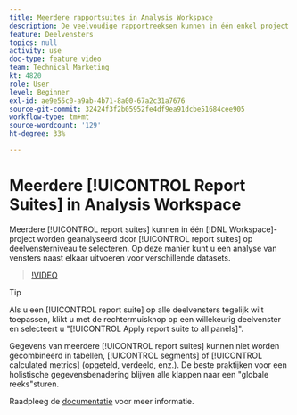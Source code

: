 ```yaml
---
title: Meerdere rapportsuites in Analysis Workspace
description: De veelvoudige rapportreeksen kunnen in één enkel project van de Werkruimte worden geanalyseerd door reeksen op het paneelniveau te selecteren. Op deze manier kunt u een analyse van vensters naast elkaar uitvoeren voor verschillende datasets.
feature: Deelvensters
topics: null
activity: use
doc-type: feature video
team: Technical Marketing
kt: 4820
role: User
level: Beginner
exl-id: ae9e55c0-a9ab-4b71-8a00-67a2c31a7676
source-git-commit: 32424f3f2b05952fe4df9ea91dcbe51684cee905
workflow-type: tm+mt
source-wordcount: '129'
ht-degree: 33%

---
```


# Meerdere [!UICONTROL Report Suites] in Analysis Workspace

Meerdere [!UICONTROL report suites] kunnen in één [!DNL Workspace]-project worden geanalyseerd door [!UICONTROL report suites] op deelvensterniveau te selecteren. Op deze manier kunt u een analyse van vensters naast elkaar uitvoeren voor verschillende datasets.

>[!VIDEO](https://video.tv.adobe.com/v/32843/?quality=12)

>[!TIP]
>
> Als u een [!UICONTROL report suite] op alle deelvensters tegelijk wilt toepassen, klikt u met de rechtermuisknop op een willekeurig deelvenster en selecteert u &quot;[!UICONTROL Apply report suite to all panels]&quot;.

Gegevens van meerdere [!UICONTROL report suites] kunnen niet worden gecombineerd in tabellen, [!UICONTROL segments] of [!UICONTROL calculated metrics] (opgeteld, verdeeld, enz.). De beste praktijken voor een holistische gegevensbenadering blijven alle klappen naar een &quot;globale reeks&quot;sturen.

Raadpleeg de [documentatie](https://docs.adobe.com/content/help/nl-NL/analytics/analyze/analysis-workspace/build-workspace-project/multiple-report-suites.html) voor meer informatie.
